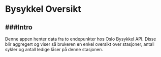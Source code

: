 # Bysykkel Oversikt


###Intro
------------------------------------
Denne appen henter data fra to endepunkter hos Oslo Bysykkel API. Disse blir aggregert og viser så brukeren en enkel oversikt over stasjoner, antall sykler og antall ledige låser på denne stasjonen. 